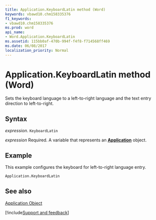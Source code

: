 ```yaml
---
title: Application.KeyboardLatin method (Word)
keywords: vbawd10.chm158335376
f1_keywords:
- vbawd10.chm158335376
ms.prod: word
api_name:
- Word.Application.KeyboardLatin
ms.assetid: 115bb0af-470b-994f-f4f8-f714568ff469
ms.date: 06/08/2017
localization_priority: Normal
---
```



# Application.KeyboardLatin method (Word)

Sets the keyboard language to a left-to-right language and the text entry direction to left-to-right.


## Syntax

_expression_. `KeyboardLatin`

_expression_ Required. A variable that represents an **[Application](Word.Application.md)** object. 


## Example

This example configures the keyboard for left-to-right language entry.


```vb
Application.KeyboardLatin
```


## See also


[Application Object](Word.Application.md)

[!include[Support and feedback](~/includes/feedback-boilerplate.md)]
